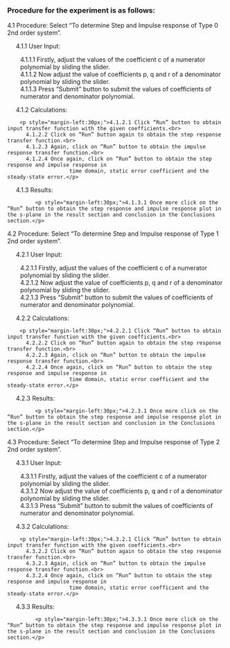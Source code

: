 ### Procedure for the experiment is as follows:
<p style="margin-left:0px;">4.1 Procedure: Select “To determine Step and Impulse response of Type 0 2nd order system”.</p>
<p style="margin-left:20px;">4.1.1 User Input:</p>
        <p style="margin-left:30px;">4.1.1.1 Firstly, adjust the values of the coefficient c of a numerator polynomial by 
                         sliding the slider.<br>
          4.1.1.2 Now adjust the value of coefficients p, q and r of a denominator polynomial by sliding
                         the slider.<br>
          4.1.1.3 Press “Submit” button to submit the values of coefficients of numerator and 
                        denominator polynomial.</p>

<p style="margin-left:20px;">4.1.2 Calculations:</p>

        <p style="margin-left:30px;">4.1.2.1 Click “Run” button to obtain input transfer function with the given coefficients.<br>
          4.1.2.2 Click on “Run” button again to obtain the step response transfer function.<br>
          4.1.2.3 Again, click on “Run” button to obtain the impulse response transfer function.<br>
          4.1.2.4 Once again, click on “Run” button to obtain the step response and impulse response in 
                        time domain, static error coefficient and the steady-state error.</p>

<p style="margin-left:20px;">4.1.3 Results:</p>

             <p style="margin-left:30px;">4.1.3.1 Once more click on the “Run” button to obtain the step response and impulse response plot in the s-plane in the result section and conclusion in the Conclusions section.</p>


<p style="margin-left:0px;">4.2 Procedure: Select “To determine Step and Impulse response of Type 1 2nd order system”.</p>
<p style="margin-left:20px;">4.2.1 User Input:</p>
        <p style="margin-left:30px;">4.2.1.1 Firstly, adjust the values of the coefficient c of a numerator polynomial by 
                         sliding the slider.<br>
          4.2.1.2 Now adjust the value of coefficients p, q and r of a denominator polynomial by sliding
                         the slider.<br>
          4.2.1.3 Press “Submit” button to submit the values of coefficients of numerator and 
                        denominator polynomial.</p>

<p style="margin-left:20px;">4.2.2 Calculations:</p>

        <p style="margin-left:30px;">4.2.2.1 Click “Run” button to obtain input transfer function with the given coefficients.<br>
          4.2.2.2 Click on “Run” button again to obtain the step response transfer function.<br>
          4.2.2.3 Again, click on “Run” button to obtain the impulse response transfer function.<br>
          4.2.2.4 Once again, click on “Run” button to obtain the step response and impulse response in 
                        time domain, static error coefficient and the steady-state error.</p>

<p style="margin-left:20px;">4.2.3 Results:</p>

             <p style="margin-left:30px;">4.2.3.1 Once more click on the “Run” button to obtain the step response and impulse response plot in the s-plane in the result section and conclusion in the Conclusions section.</p>

<p style="margin-left:0px;">4.3 Procedure: Select “To determine Step and Impulse response of Type 2 2nd order system”.</p>
<p style="margin-left:20px;">4.3.1 User Input:</p>
        <p style="margin-left:30px;">4.3.1.1 Firstly, adjust the values of the coefficient c of a numerator polynomial by 
                         sliding the slider.<br>
          4.3.1.2 Now adjust the value of coefficients p, q and r of a denominator polynomial by sliding
                         the slider.<br>
          4.3.1.3 Press “Submit” button to submit the values of coefficients of numerator and 
                        denominator polynomial.</p>

<p style="margin-left:20px;">4.3.2 Calculations:</p>

        <p style="margin-left:30px;">4.3.2.1 Click “Run” button to obtain input transfer function with the given coefficients.<br>
          4.3.2.2 Click on “Run” button again to obtain the step response transfer function.<br>
          4.3.2.3 Again, click on “Run” button to obtain the impulse response transfer function.<br>
          4.3.2.4 Once again, click on “Run” button to obtain the step response and impulse response in 
                        time domain, static error coefficient and the steady-state error.</p>

<p style="margin-left:20px;">4.3.3 Results:</p>

             <p style="margin-left:30px;">4.3.3.1 Once more click on the “Run” button to obtain the step response and impulse response plot in the s-plane in the result section and conclusion in the Conclusions section.</p>
